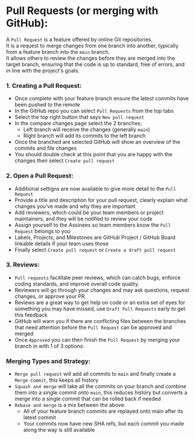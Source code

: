 
# Pull Requests (or merging with GitHub):

A `Pull Request` is a feature offered by online Git repositories.  
It is a request to merge changes from one branch into another, typically from a feature branch into the `main` branch.  
It allows others to review the changes before they are merged into the target branch, ensuring that the code is up to standard, free of errors, and in line with the project's goals.

### 1. Creating a Pull Request:
- Once complete with your feature branch ensure the latest commits have been pushed to the remote
- In the GitHub repo you can select `Pull Requests` from the top tabs
- Select the top right button that says `New pull request`
- In the compare changes page select the 2 branches;
  - Left branch will receive the changes (generally `main`)
  - Right branch will add its commits to the left branch
- Once the branched are selected GitHub will show an overview of the commits and file changes
- You should double check at this point that you are happy with the changes then select `Create pull request`

### 2. Open a Pull Request:
- Additional settigns are now available to give more detail to the `Pull Request`
- Provide a title and description for your pull request, clearly explain what changes you’ve made and why they are important
- Add reviewers, which could be your team members or project maintainers, and they will be notified to review your code
- Assign yourself to the Assinees so team members know the `Pull Request` belongs to you
- Labels, Projects, and Milestones are GitHub Project / GitHub Board linkable details if your team uses those
- Finally select `Create pull request` or `Create a draft pull request`

### 3. Reviews:
- `Pull requests` facilitate peer reviews, which can catch bugs, enforce coding standards, and improve overall code quality.
- Reviewers will go through your changes and may ask questions, request changes, or approve your PR.
- Reviews are a great way to get help on code or an extra set of eyes for something you may have missed, use `Draft Pull Requests` early to get this feedback
- GitHub will warn you if there are conflicting files between the branches that need attention before the `Pull Request` can be approved and merged
- Once `Approved` you can then finish the `Pull Request` by merging your branch in with 1 of 3 options:

### Merging Types and Strategy:
- `Merge pull request` will add all commits to `main` and finally create a `Merge Commit`, this keeps all history
- `Squash and merge` will take all the commits on your branch and combine them into a single commit onto `main`, this reduces history but converts a merge into a single commit that can be rolled back if needed
- `Rebase and merge` is a mix between the above:
  -  All of your feature branch commits are replayed onto main after its latest commit
  -  Your commits now have new SHA refs, but each commit you made along the way is still available